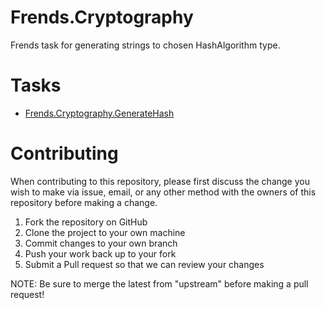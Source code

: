 # Frends.Cryptography

Frends task for generating strings to chosen HashAlgorithm type.

# Tasks

- [Frends.Cryptography.GenerateHash](Frends.Cryptography.GenerateHash/README.md)

# Contributing
When contributing to this repository, please first discuss the change you wish to make via issue, email, or any other method with the owners of this repository before making a change.

1. Fork the repository on GitHub
2. Clone the project to your own machine
3. Commit changes to your own branch
4. Push your work back up to your fork
5. Submit a Pull request so that we can review your changes

NOTE: Be sure to merge the latest from "upstream" before making a pull request!